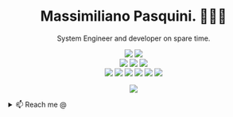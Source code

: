 <h1 align='center'>
    Massimiliano Pasquini. 👨🏻‍💻
</h1>

<p align='center'>
    System Engineer and developer on spare time.
</p>

<p align='center'>
    <img src="https://img.shields.io/static/v1?style=for-the-badge&message=macOS&color=000000&logo=macOS&logoColor=FFFFFF&label="/>
    <img src="https://img.shields.io/static/v1?style=for-the-badge&message=Neovim&color=57A143&logo=Neovim&logoColor=FFFFFF&label="/><br/>
    <img src="https://img.shields.io/static/v1?style=for-the-badge&message=Fortinet&color=EE3124&logo=Fortinet&logoColor=FFFFFF&label="/>
    <img src="https://img.shields.io/static/v1?style=for-the-badge&message=Cisco&color=1BA0D7&logo=Cisco&logoColor=FFFFFF&label="/>
    <img src="https://img.shields.io/static/v1?style=for-the-badge&message=HP&color=0096D6&logo=HP&logoColor=FFFFFF&label="><br/>
    <img src="https://img.shields.io/static/v1?style=for-the-badge&message=Linux&color=222222&logo=Linux&logoColor=FCC624&label="/>
    <img src="https://img.shields.io/static/v1?style=for-the-badge&message=Windows&color=0078D6&logo=Windows&logoColor=FFFFFF&label="/>
    <img src="https://img.shields.io/static/v1?style=for-the-badge&message=VMware&color=607078&logo=VMware&logoColor=FFFFFF&label="/>
    <img src="https://img.shields.io/static/v1?style=for-the-badge&message=Docker&color=2496ED&logo=Docker&logoColor=FFFFFF&label="/>
    <img src="https://img.shields.io/static/v1?style=for-the-badge&message=Go&color=00ADD8&logo=Go&logoColor=FFFFFF&label="/>
    <img src="https://img.shields.io/static/v1?style=for-the-badge&message=TypeScript&color=3178C6&logo=TypeScript&logoColor=FFFFFF&label="/>
</p>


<p align='center'>
    <picture>
        <source
            srcset="https://github-readme-stats.vercel.app/api?username=MassimilianoPasquini97&show_icons=true&count_private=true&theme=dark"
            media="(prefers-color-scheme: dark)"
        />
        <source
            srcset="https://github-readme-stats.vercel.app/api?username=MassimilianoPasquini97&show_icons=true&count_private=true"
            media="(prefers-color-scheme: light), (prefers-color-scheme: no-preference)"
        />
        <img src="https://github-readme-stats.vercel.app/api?username=MassimilianoPasquini97&show_icons=true&count_private=true"/>
    </picture>
</p>

<details>
    <summary>📫 Reach me @</summary>
    <li><a href="https://massi.im" target="_blank">Website massi.im</a></li>
    <li><a href="https://it.linkedin.com/in/massimiliano-pasquini-baa981124" target="_blank">Linkedin</a></li>
    <li><a href="https://x.com/massi_pasquini" target="_blank">X @massi_pasquini</a></li>
</datails>
